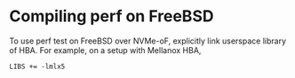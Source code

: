 # Compiling perf on FreeBSD

To use perf test on FreeBSD over NVMe-oF, explicitly link userspace library of HBA. For example, on a setup with Mellanox HBA,

	LIBS += -lmlx5


